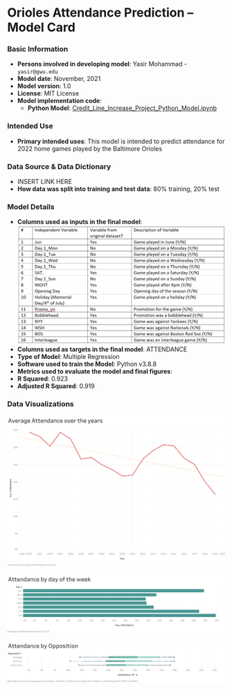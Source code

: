 # Orioles Attendance Prediction – Model Card

### Basic Information

* **Persons involved in developing model**: Yasir Mohammad - `yasir@gwu.edu`
* **Model date**: November, 2021
* **Model version**: 1.0
* **License**: MIT License
* **Model implementation code**:
  * **Python Model**: [Credit_Line_Increase_Project_Python_Model.ipynb](https://github.com/yasirbm/DNSC6301---Analytics-Edge/blob/main/Python_Model/Credit_Line_Increase_Project_Python_Model.ipynb)

### Intended Use
* **Primary intended uses**: This model is intended to predict attendance for 2022 home games played by the Baltimore Orioles

### Data Source & Data Dictionary
* INSERT LINK HERE
* **How data was split into training and test data**: 80% training, 20% test

### Model Details
* **Columns used as inputs in the final model**: 
![](images/model_variables.jpg)
*	**Columns used as targets in the final model**: ATTENDANCE
* **Type of Model**: Multiple Regression
*	**Software used to train the Model**: Python v3.8.8
*	**Metrics used to evaluate the model and final figures**:
  * **R Squared**: 0.923
  * **Adjusted R Squared**: 0.919

### Data Visualizations


![](images/Attendance%20by%20year.png)


![](images/Attendance%20by%20day%20of%20the%20week.png)


![](images/Attendance%20by%20Opposition.png)

